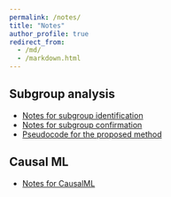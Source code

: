 ```yaml
---
permalink: /notes/
title: "Notes"
author_profile: true
redirect_from: 
  - /md/
  - /markdown.html
---
```


## Subgroup analysis

- [Notes for subgroup identification](../assets/Note_for_Subgroup_Identification.pdf)
- [Notes for subgroup confirmation](../assets/Note_for_Subgroup_Confirmation.pdf)
- [Pseudocode for the proposed method](../assets/pseudocode.pdf)

## Causal ML
- [Notes for CausalML](../assets/Note_for_CausalML.pdf)
